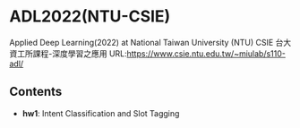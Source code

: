 # ADL2022(NTU-CSIE)
Applied Deep Learning(2022) at National Taiwan University (NTU) CSIE 
台大資工所課程-深度學習之應用
URL:https://www.csie.ntu.edu.tw/~miulab/s110-adl/

## Contents
* **hw1**: Intent Classification and Slot Tagging
